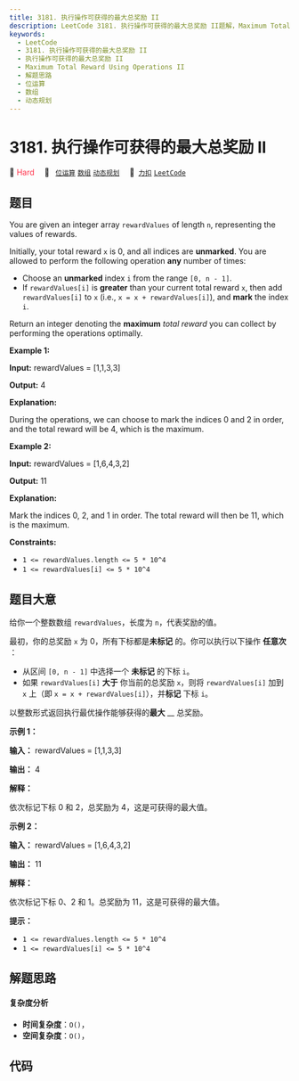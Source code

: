 ```yaml
---
title: 3181. 执行操作可获得的最大总奖励 II
description: LeetCode 3181. 执行操作可获得的最大总奖励 II题解，Maximum Total Reward Using Operations II，包含解题思路、复杂度分析以及完整的 JavaScript 代码实现。
keywords:
  - LeetCode
  - 3181. 执行操作可获得的最大总奖励 II
  - 执行操作可获得的最大总奖励 II
  - Maximum Total Reward Using Operations II
  - 解题思路
  - 位运算
  - 数组
  - 动态规划
---
```


# 3181. 执行操作可获得的最大总奖励 II

🔴 <font color=#ff334b>Hard</font>&emsp; 🔖&ensp; [`位运算`](/tag/bit-manipulation.md) [`数组`](/tag/array.md) [`动态规划`](/tag/dynamic-programming.md)&emsp; 🔗&ensp;[`力扣`](https://leetcode.cn/problems/maximum-total-reward-using-operations-ii) [`LeetCode`](https://leetcode.com/problems/maximum-total-reward-using-operations-ii)

## 题目

You are given an integer array `rewardValues` of length `n`, representing the
values of rewards.

Initially, your total reward `x` is 0, and all indices are **unmarked**. You
are allowed to perform the following operation **any** number of times:

  * Choose an **unmarked** index `i` from the range `[0, n - 1]`.
  * If `rewardValues[i]` is **greater** than your current total reward `x`, then add `rewardValues[i]` to `x` (i.e., `x = x + rewardValues[i]`), and **mark** the index `i`.

Return an integer denoting the **maximum** _total reward_ you can collect by
performing the operations optimally.



**Example 1:**

**Input:** rewardValues = [1,1,3,3]

**Output:** 4

**Explanation:**

During the operations, we can choose to mark the indices 0 and 2 in order, and
the total reward will be 4, which is the maximum.

**Example 2:**

**Input:** rewardValues = [1,6,4,3,2]

**Output:** 11

**Explanation:**

Mark the indices 0, 2, and 1 in order. The total reward will then be 11, which
is the maximum.



**Constraints:**

  * `1 <= rewardValues.length <= 5 * 10^4`
  * `1 <= rewardValues[i] <= 5 * 10^4`


## 题目大意

给你一个整数数组 `rewardValues`，长度为 `n`，代表奖励的值。

最初，你的总奖励 `x` 为 0，所有下标都是**未标记** 的。你可以执行以下操作 **任意次** ：

  * 从区间 `[0, n - 1]` 中选择一个 **未标记** 的下标 `i`。
  * 如果 `rewardValues[i]` **大于** 你当前的总奖励 `x`，则将 `rewardValues[i]` 加到 `x` 上（即 `x = x + rewardValues[i]`），并**标记** 下标 `i`。

以整数形式返回执行最优操作能够获得的**最大** __ 总奖励。



**示例 1：**

**输入：** rewardValues = [1,1,3,3]

**输出：** 4

**解释：**

依次标记下标 0 和 2，总奖励为 4，这是可获得的最大值。

**示例 2：**

**输入：** rewardValues = [1,6,4,3,2]

**输出：** 11

**解释：**

依次标记下标 0、2 和 1。总奖励为 11，这是可获得的最大值。



**提示：**

  * `1 <= rewardValues.length <= 5 * 10^4`
  * `1 <= rewardValues[i] <= 5 * 10^4`


## 解题思路

#### 复杂度分析

- **时间复杂度**：`O()`，
- **空间复杂度**：`O()`，

## 代码

```javascript

```